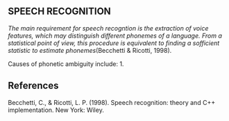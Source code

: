 
## SPEECH RECOGNITION

*The main requirement for speech recogntion is the extraction of voice features, which may distinguish different phonemes of a language.  From a statistical point of view, this procedure is equivalent to finding a sofficient statistic to estimate phonemes*(Becchetti & Ricotti, 1998).

Causes of phonetic ambiguity include:
1. 


## References

Becchetti, C., & Ricotti, L. P. (1998). Speech recognition: theory and C++ implementation. New York: Wiley. 



